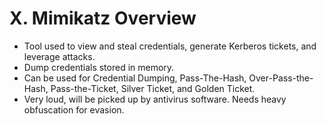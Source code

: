# X. Mimikatz Overview

- Tool used to view and steal credentials, generate Kerberos tickets, and leverage attacks.
- Dump credentials stored in memory.
- Can be used for Credential Dumping, Pass-The-Hash, Over-Pass-the-Hash, Pass-the-Ticket, Silver Ticket, and Golden Ticket.
- Very loud, will be picked up by antivirus software. Needs heavy obfuscation for evasion.